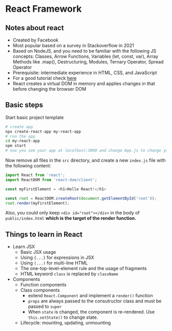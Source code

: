 # React Framework

## Notes about react
- Created by Facebook
- Most popular based on a survey in Stackoverflow in 2021
- Based on NodeJS, and you need to be familiar with the following JS concepts: Classes, Arrow Functions, Variables (let, const, var), Array Methods like .map(), Destructuring, Modules, Ternary Operator, Spread Operator
- Prerequisite: intermediate experience in HTML, CSS, and JavaScript
- For a good tutorial check [here](https://www.w3schools.com/REACT)
- React creates a virtual DOM in memory and applies changes in that before changing the browser DOM

## Basic steps
Start basic project template
```bash
# create app
npx create-react-app my-react-app
# run the app
cd my-react-app
npm start
# now you see your app at localhost:3000 and change App.js to change your app
```

Now remove all files in the `src` directory, and create a new `index.js` file with the following content:
```js
import React from 'react';
import ReactDOM from 'react-dom/client';

const myFirstElement = <h1>Hello React!</h1>

const root = ReactDOM.createRoot(document.getElementById('root'));
root.render(myFirstElement);
```

Also, you could only keep `<div id="root"></div>` in the body of `public/index.html` **which is the target of the render function.**

## Things to learn in React
- Learn JSX
	- Basic JSX usage
	- Using `{...}` for expressions in JSX
	- Using `(...)` for multi-line HTML
	- The one-top-level-element rule and the usage of fragments
	- HTML keyword `class` is replaced by `className`
- Components
	- Function components
	- Class components
		- extend `React.Component` and implement a `render()` function
		- `props` are always passed to the consutructor class and must be passed to `super`
		- When `state` is changed, the component is re-rendered. Use `this.setState()` to change state.
	- Lifecycle: mounting, updating, unmounting
